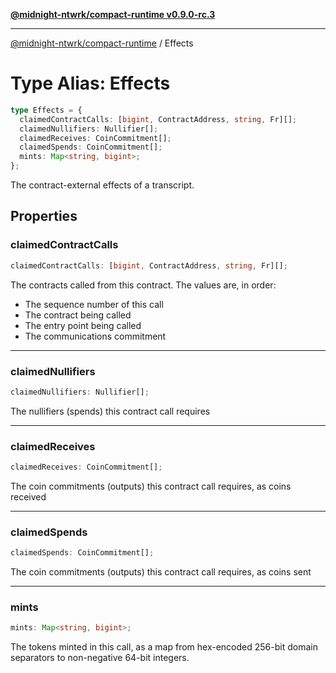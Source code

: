 [**@midnight-ntwrk/compact-runtime v0.9.0-rc.3**](../README.md)

***

[@midnight-ntwrk/compact-runtime](../globals.md) / Effects

# Type Alias: Effects

```ts
type Effects = {
  claimedContractCalls: [bigint, ContractAddress, string, Fr][];
  claimedNullifiers: Nullifier[];
  claimedReceives: CoinCommitment[];
  claimedSpends: CoinCommitment[];
  mints: Map<string, bigint>;
};
```

The contract-external effects of a transcript.

## Properties

### claimedContractCalls

```ts
claimedContractCalls: [bigint, ContractAddress, string, Fr][];
```

The contracts called from this contract. The values are, in order:

- The sequence number of this call
- The contract being called
- The entry point being called
- The communications commitment

***

### claimedNullifiers

```ts
claimedNullifiers: Nullifier[];
```

The nullifiers (spends) this contract call requires

***

### claimedReceives

```ts
claimedReceives: CoinCommitment[];
```

The coin commitments (outputs) this contract call requires, as coins
received

***

### claimedSpends

```ts
claimedSpends: CoinCommitment[];
```

The coin commitments (outputs) this contract call requires, as coins
sent

***

### mints

```ts
mints: Map<string, bigint>;
```

The tokens minted in this call, as a map from hex-encoded 256-bit domain
separators to non-negative 64-bit integers.
